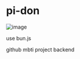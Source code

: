 # pi-don

![image](https://github.com/danmooozi/pi-don/assets/5876149/8ea61df9-4e6b-4718-a375-668d076316dc)

use bun.js

github mbti project backend
